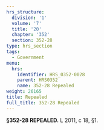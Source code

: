 ```yaml
---
hrs_structure:
  division: '1'
  volume: '7'
  title: '20'
  chapter: '352'
  section: 352-28
type: hrs_section
tags:
  - Government
menu:
  hrs:
    identifier: HRS_0352-0028
    parent: HRS0352
    name: 352-28 Repealed
weight: 26165
title: Repealed
full_title: 352-28 Repealed
---
```

**§352-28 REPEALED.** L 2011, c 18, §1.